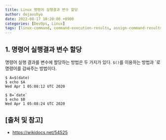 ```yaml
---
title: Linux 명령어 실행결과 변수 할당
author: dejavuhyo
date: 2022-08-17 10:20:00 +0900
categories: [DevOps, Linux]
tags: [linux-command, command-execution-results, assign-command-results-variables, 리눅스-명령어, 리눅스-변수-할당, 실행결과-변수할당, 리눅스-실행결과-변수할당]
---
```


## 1. 명령어 실행결과 변수 할당
명령어 실행 결과를 변수에 할당하는 방법은 두 가지가 있다. `$()`를 이용하는 방법과 `로 명령어를 감싸주는 방법이다.

```shell
$ A=$(date)
$ echo $A
Wed Apr 1 05:08:12 UTC 2020

$ B=`date`
$ echo $B
Wed Apr 1 05:08:24 UTC 2020
```

## [출처 및 참고]
* <https://wikidocs.net/54525>

